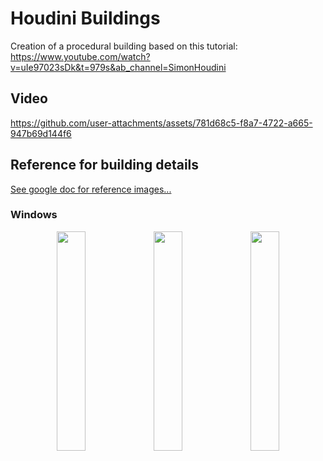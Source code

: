 # Houdini Buildings

Creation of a procedural building based on this tutorial: https://www.youtube.com/watch?v=uIe97023sDk&t=979s&ab_channel=SimonHoudini

## Video

https://github.com/user-attachments/assets/781d68c5-f8a7-4722-a665-947b69d144f6

## Reference for building details

[See google doc for reference images...](https://docs.google.com/document/d/1z-yvnTRC7Kelk9ubO7J9iraJyNAfm_doirnmx1WN8KA/edit?usp=sharing)

### Windows

<p align="center">
<img src="https://github.com/user-attachments/assets/962d78a6-31f2-4d47-aeb1-4ca369c2b53c" width="30%" display="inline-block">
<img src="https://github.com/user-attachments/assets/efd2b4c3-fef4-4b86-bf9f-3b3164b1d04e" width="30%" display="inline-block">
<img src="https://github.com/user-attachments/assets/9438dc41-5f95-470f-8d1c-27d4e19d9b02" width="30%" display="inline-block">
</p>



